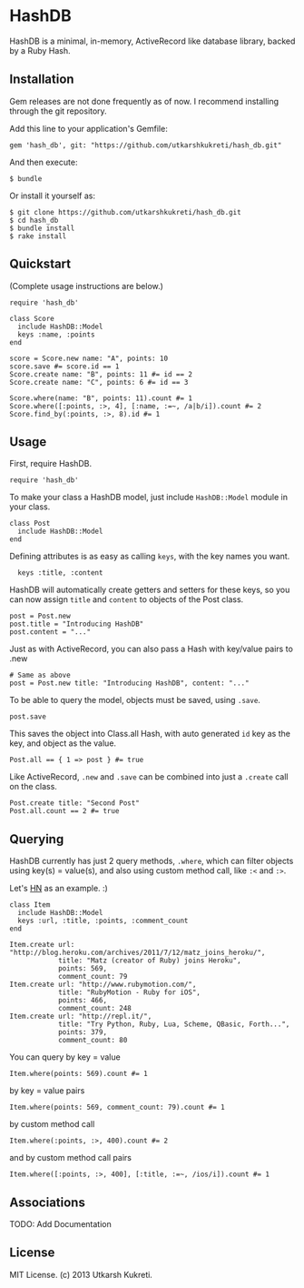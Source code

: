 # HashDB

HashDB is a minimal, in-memory, ActiveRecord like database library,
backed by a Ruby Hash.

## Installation

Gem releases are not done frequently as of now. I recommend installing through
the git repository.

Add this line to your application's Gemfile:

    gem 'hash_db', git: "https://github.com/utkarshkukreti/hash_db.git"

And then execute:

    $ bundle

Or install it yourself as:

    $ git clone https://github.com/utkarshkukreti/hash_db.git
    $ cd hash_db
    $ bundle install
    $ rake install

## Quickstart

(Complete usage instructions are below.)

    require 'hash_db'

    class Score
      include HashDB::Model
      keys :name, :points
    end

    score = Score.new name: "A", points: 10
    score.save #= score.id == 1
    Score.create name: "B", points: 11 #= id == 2
    Score.create name: "C", points: 6 #= id == 3

    Score.where(name: "B", points: 11).count #= 1
    Score.where([:points, :>, 4], [:name, :=~, /a|b/i]).count #= 2
    Score.find_by(:points, :>, 8).id #= 1

## Usage

First, require HashDB.

    require 'hash_db'

To make your class a HashDB model, just include `HashDB::Model` module in
your class.

    class Post
      include HashDB::Model
    end

Defining attributes is as easy as calling `keys`, with the key names you want.

      keys :title, :content

HashDB will automatically create getters and setters for these keys, so you can
now assign `title` and `content` to objects of the Post class.

    post = Post.new
    post.title = "Introducing HashDB"
    post.content = "..."

Just as with ActiveRecord, you can also pass a Hash with key/value pairs to .new

    # Same as above
    post = Post.new title: "Introducing HashDB", content: "..."

To be able to query the model, objects must be saved, using `.save`.

    post.save

This saves the object into Class.all Hash, with auto generated `id` key as the
key, and object as the value.

    Post.all == { 1 => post } #= true

Like ActiveRecord, `.new` and `.save` can be combined into just a `.create` call
on the class.

    Post.create title: "Second Post"
    Post.all.count == 2 #= true

## Querying

HashDB currently has just 2 query methods, `.where`, which can filter objects
using key(s) = value(s), and also using custom method call, like `:<` and `:>`.

Let's [HN](http://news.ycombinator.com) as an example. :)

    class Item
      include HashDB::Model
      keys :url, :title, :points, :comment_count
    end

    Item.create url: "http://blog.heroku.com/archives/2011/7/12/matz_joins_heroku/",
                title: "Matz (creator of Ruby) joins Heroku",
                points: 569,
                comment_count: 79
    Item.create url: "http://www.rubymotion.com/",
                title: "RubyMotion - Ruby for iOS",
                points: 466,
                comment_count: 248
    Item.create url: "http://repl.it/",
                title: "Try Python, Ruby, Lua, Scheme, QBasic, Forth...",
                points: 379,
                comment_count: 80

You can query by key = value

    Item.where(points: 569).count #= 1

by key = value pairs

    Item.where(points: 569, comment_count: 79).count #= 1

by custom method call

    Item.where(:points, :>, 400).count #= 2

and by custom method call pairs

    Item.where([:points, :>, 400], [:title, :=~, /ios/i]).count #= 1

## Associations

TODO: Add Documentation

## License

MIT License. (c) 2013 Utkarsh Kukreti.

